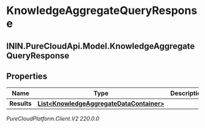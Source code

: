 # KnowledgeAggregateQueryResponse

## ININ.PureCloudApi.Model.KnowledgeAggregateQueryResponse

## Properties

|Name | Type | Description | Notes|
|------------ | ------------- | ------------- | -------------|
| **Results** | [**List&lt;KnowledgeAggregateDataContainer&gt;**](KnowledgeAggregateDataContainer) |  | [optional] |



_PureCloudPlatform.Client.V2 220.0.0_
